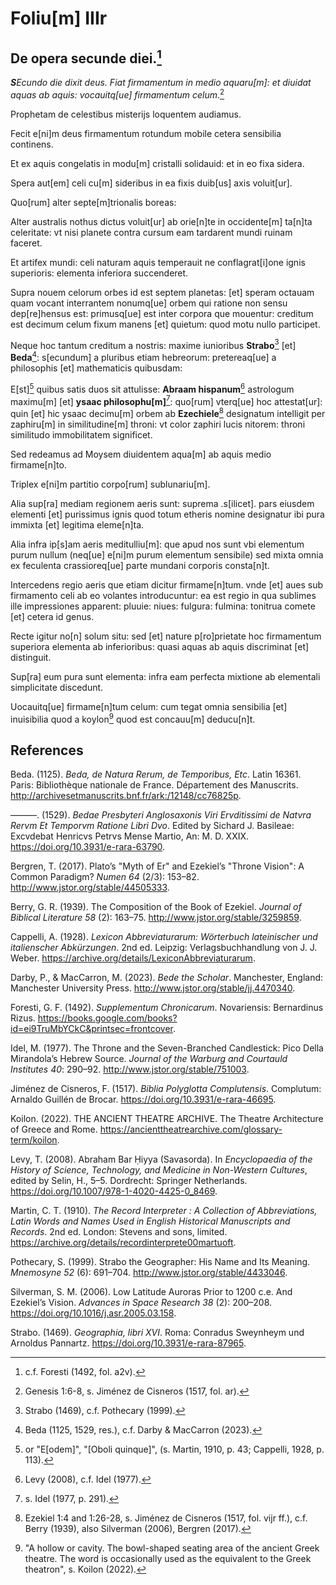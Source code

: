 # Foliu[m] IIIr

## De opera secunde diei.[^1]

***S**Ecundo die dixit deus. 
Fiat firmamentum in medio aquaru[m]: et diuidat aquas ab aquis: vocauitq[ue] firmamentum celum*.[^2]

Prophetam de celestibus misterijs loquentem audiamus.

Fecit e[ni]m deus firmamentum rotundum mobile cetera sensibilia continens.

Et ex aquis congelatis in modu[m] cristalli solidauid: et in eo fixa sidera.

Spera aut[em] celi cu[m] sideribus in ea fixis duib[us] axis voluit[ur].

Quo[rum] alter septe[m]trionalis boreas:

Alter australis nothus dictus voluit[ur] ab orie[n]te in occidente[m] ta[n]ta celeritate: vt nisi planete contra cursum eam tardarent mundi ruinam faceret.

Et artifex mundi: celi naturam aquis temperauit ne conflagrat[i]one ignis superioris: elementa inferiora succenderet.

Supra nouem celorum orbes id est septem planetas: [et] speram octauam quam vocant interrantem nonumq[ue] orbem qui ratione non sensu dep[re]hensus est: primusq[ue] est inter corpora que mouentur: creditum est decimum celum fixum manens [et] quietum: quod motu nullo participet.

Neque hoc tantum creditum a nostris: maxime iunioribus **Strabo**[^3] [et] **Beda**[^4]: s[ecundum] a pluribus etiam hebreorum: pretereaq[ue] a philosophis [et] mathematicis quibusdam: 

E[st][^5] quibus satis duos sit attulisse: **Abraam hispanum**[^6] astrologum maximu[m] [et] **ysaac philosophu[m]**[^7]: quo[rum] vterq[ue] hoc attestat[ur]: quin [et] hic ysaac decimu[m] orbem ab **Ezechiele**[^8] designatum intelligit per zaphiru[m] in similitudine[m] throni: vt color zaphiri lucis nitorem: throni similitudo immobilitatem significet.

Sed redeamus ad Moysem diuidentem aqua[m] ab aquis medio firmame[n]to.

Triplex e[ni]m partitio corpo[rum] sublunariu[m].

Alia sup[ra] mediam regionem aeris sunt: suprema .s[ilicet]. pars eiusdem elementi [et] purissimus ignis quod totum etheris nomine designatur ibi pura immixta [et] legitima eleme[n]ta.

Alia infra ip[s]am aeris meditulliu[m]: que apud nos sunt vbi elementum purum nullum (neq[ue] e[ni]m purum elementum sensibile) sed mixta omnia ex feculenta crassioreq[ue] parte mundani corporis consta[n]t.

Intercedens regio aeris que etiam dicitur firmame[n]tum. vnde [et] aues sub firmamento celi ab eo volantes introducuntur: ea est regio in qua sublimes ille impressiones apparent: pluuie: niues: fulgura: fulmina: tonitrua comete [et] cetera id genus.

Recte igitur no[n] solum situ: sed [et] nature p[ro]prietate hoc firmamentum superiora elementa ab inferioribus: quasi aquas ab aquis discriminat [et] distinguit.

Sup[ra] eum pura sunt elementa: infra eam perfecta mixtione ab elementali simplicitate discedunt.

Uocauitq[ue] firmame[n]tum celum: cum tegat omnia sensibilia [et] inuisibilia quod a koylon[^9] quod est concauu[m] deducu[n]t.


[^1]: c.f. Foresti (1492, fol. a2v).  
[^2]: Genesis 1:6-8, s. Jiménez de Cisneros (1517, fol. ar).   
[^3]: Strabo (1469), c.f. Pothecary (1999).  
[^4]: Beda (1125, 1529, res.), c.f. Darby & MacCarron (2023).  
[^5]: or "E[odem]", "[Oboli quinque]", (s. Martin, 1910, p. 43; Cappelli, 1928, p. 113).  
[^6]: Levy (2008), c.f. Idel (1977).  
[^7]: s. Idel (1977, p. 291).  
[^8]: Ezekiel 1:4 and 1:26-28, s. Jiménez de Cisneros (1517, fol. vijr ff.), c.f. Berry (1939), also Silverman (2006), Bergren (2017).  
[^9]: "A hollow or cavity. The bowl-shaped seating area of the ancient Greek theatre. The word is occasionally used as the equivalent to the Greek theatron", s. Koilon (2022).

## References

Beda. (1125). *Beda, de Natura Rerum, de Temporibus, Etc*. Latin 16361. Paris: Bibliothèque nationale de France. Département des Manuscrits. http://archivesetmanuscrits.bnf.fr/ark:/12148/cc76825p.

———. (1529). *Bedae Presbyteri Anglosaxonis Viri Ervditissimi de Natvra Rervm Et Temporvm Ratione Libri Dvo*. Edited by Sichard J. Basileae: Excvdebat Henricvs Petrvs Mense Martio, An: M. D. XXIX. https://doi.org/10.3931/e-rara-63790.

Bergren, T. (2017). Plato’s "Myth of Er" and Ezekiel’s "Throne Vision": A Common Paradigm? *Numen 64* (2/3): 153–82. http://www.jstor.org/stable/44505333.

Berry, G. R. (1939). The Composition of the Book of Ezekiel. *Journal of Biblical Literature 58* (2): 163–75. http://www.jstor.org/stable/3259859.

Cappelli, A. (1928). *Lexicon Abbreviaturarum: Wörterbuch lateinischer und italienscher Abkürzungen*. 2nd ed. Leipzig: Verlagsbuchhandlung von J. J. Weber. https://archive.org/details/LexiconAbbreviaturarum.

Darby, P., & MacCarron, M. (2023). *Bede the Scholar*. Manchester, England: Manchester University Press. http://www.jstor.org/stable/jj.4470340.

Foresti, G. F. (1492). *Supplementum Chronicarum*. Novariensis: Bernardinus Rizus. https://books.google.com/books?id=ei9TruMbYCkC&printsec=frontcover.

Idel, M. (1977). The Throne and the Seven-Branched Candlestick: Pico Della Mirandola’s Hebrew Source. *Journal of the Warburg and Courtauld Institutes 40*: 290–92. http://www.jstor.org/stable/751003.

Jiménez de Cisneros, F. (1517). *Biblia Polyglotta Complutensis*. Complutum: Arnaldo Guillén de Brocar. https://doi.org/10.3931/e-rara-46695.

Koilon. (2022). THE ANCIENT THEATRE ARCHIVE. The Theatre Architecture of Greece and Rome. https://ancienttheatrearchive.com/glossary-term/koilon.

Levy, T. (2008). Abraham Bar Ḥiyya (Savasorda). In *Encyclopaedia of the History of Science, Technology, and Medicine in Non-Western Cultures*, edited by Selin, H., 5–5. Dordrecht: Springer Netherlands. https://doi.org/10.1007/978-1-4020-4425-0_8469.

Martin, C. T. (1910). *The Record Interpreter : A Collection of Abbreviations, Latin Words and Names Used in English Historical Manuscripts and Records*. 2nd ed. London: Stevens and sons, limited. https://archive.org/details/recordinterprete00martuoft.

Pothecary, S. (1999). Strabo the Geographer: His Name and Its Meaning. *Mnemosyne 52* (6): 691–704. http://www.jstor.org/stable/4433046.

Silverman, S. M. (2006). Low Latitude Auroras Prior to 1200 c.e. And Ezekiel’s Vision. *Advances in Space Research 38* (2): 200–208. https://doi.org/10.1016/j.asr.2005.03.158.

Strabo. (1469). *Geographia, libri XVI*. Roma: Conradus Sweynheym und Arnoldus Pannartz. https://doi.org/10.3931/e-rara-87965.
